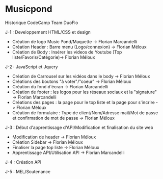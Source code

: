 # Musicpond

Historique CodeCamp Team DuoFlo

J-1 : Developpement HTML/CSS et design 
  - Création de logo Music Pond/Maquette -> Florian Marcandelli 
  - Création Header : Barre menu (Logo/connexion) -> Florian Méloux
  - Création de Body : Insérer les videos de Youtube (Top liste/Favoris/Catégorie)-> Florian Méloux
  
J-2 : JavaScript et Jquery
  - Création de Carrousel sur les vidéos dans le body -> Florian Méloux
  - Créations des boutons "à voter"/"coeur" -> Florian Méloux
  - Création du fond d'écran -> Florian Marcandelli
  - Création de footer : les logos pour les réseaux sociaux et la "signature" -> Florian Marcandelli 
  - Créations des pages : la page pour le top liste et la page pour s'incrire -> Florian Méloux
  - Création de formulaire : Type de client/Nom/Adresse mail/Mot de passe et confirmation de mot de passe -> Florian Méloux
  
J-3 : Début d'apprentissage d'API/Modification et finalisation du site web
  - Modification de header -> Florian Méloux
  - Création Sidebar -> Florian Méloux
  - Finaliser la page top liste -> Florian Méloux
  - Apprentissage API/Utilisation API -> Florian Marcandelli 
  
J-4 : Création API 

J-5 : MEL/Soutenance 
